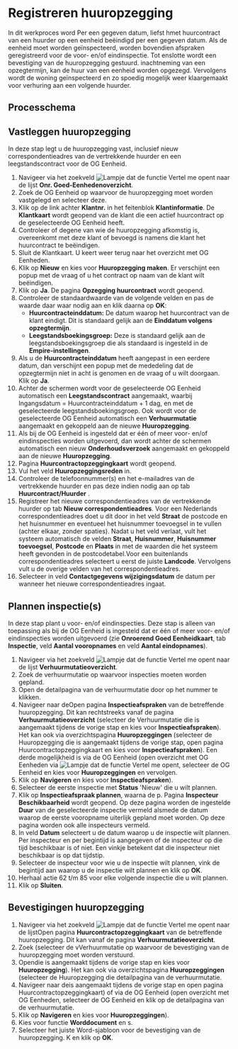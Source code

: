 # Registreren huuropzegging
In dit werkproces word
Per een gegeven datum, liefst hmet huurcontract van een huurder op een eenheid beëindigd per een gegeven datum. Als de eenheid moet worden geïnspecteerd, worden bovendien afspraken geregistreerd voor de voor- en/of eindinspectie. Tot enslotte wordt een bevestiging van de huuropzegging gestuurd. inachtneming van een opzegtermijn, kan de huur van een eenheid worden opgezegd. Vervolgens wordt de woning geïnspecteerd en zo spoedig mogelijk weer klaargemaakt voor verhuring aan een volgende huurder.

## Processchema

## Vastleggen huuropzegging

In deze stap legt u de huuropzegging vast, inclusief nieuw correspondentieadres van de vertrekkende huurder en een leegstandscontract voor de OG Eenheid.

1. Navigeer via het zoekveld ![Lampje dat de functie Vertel me opent](https://docs.microsoft.com/nl-NL/dynamics365/business-central/media/ui-search/search_small.png "Vertel me wat u wilt doen") naar de lijst **Onr. Goed-Eenhedenoverzicht**.
2. Zoek de OG Eenheid op waarvoor de huuropzegging moet worden vastgelegd en selecteer deze.
3. Klik op de link achter **Klantnr.** in het feitenblok **Klantinformatie**. De **Klantkaart** wordt geopend van de klant die een actief huurcontract op de geselecteerde OG Eenheid heeft.
4. Controleer of degene van wie de huuropzegging afkomstig is, overeenkomt met deze klant of bevoegd is namens die klant het huurcontract te beëindigen.
5. Sluit de Klantkaart. U keert weer terug naar het overzicht met OG Eenheden.
6. Klik op **Nieuw** en kies voor **Huuropzegging maken**. Er verschijnt een popup met de vraag of u het contract op naam van de klant wilt beëindigen.
7. Klik op **Ja**. De pagina **Opzegging huurcontract** wordt geopend.
8. Controleer de standaardwaarde van de volgende velden en pas de waarde daar waar nodig aan en klik daarna op **OK**:
   - **Huurcontracteinddatum:** De datum waarop het huurcontract van de klant eindigt. Dit is standaard gelijk aan de **Einddatum volgens opzegtermijn**.
   - **Leegstandsboekingsgroep:** Deze is standaard gelijk aan de leegstandsboekingsgroep die als standaard is ingesteld in de **Empire-instellingen**.
9. Als u de **Huurcontracteinddatum** heeft aangepast in een eerdere datum, dan verschijnt een popup met de mededeling dat de opzegtermijn niet in acht is genomen en de vraag of u wilt doorgaan. Klik op **Ja**.
101. Achter de schermen wordt voor de geselecteerde OG Eenheid automatisch een **Leegstandscontract** aangemaakt, waarbij Ingangsdatum = Huurcontracteinddatum + 1 dag, en met de geselecteerde leegstandsboekingsgroep.
Ook wordt voor de geselecteerde OG Eenheid automatisch een **Verhuurmutatie** aangemaakt en gekoppeld aan de nieuwe **Huuropzegging**.
113. Als bij de OG Eenheid is ingesteld dat er één of meer voor- en/of eindinspecties worden uitgevoerd, dan wordt achter de schermen automatisch een nieuw **Onderhoudsverzoek** aangemaakt en gekoppeld aan de nieuwe **Huuropzegging**.
124. Pagina **Huurcontractopzeggingkaart** wordt geopend.
135. Vul het veld **Huuropzeggingsreden** in.
146. Controleer de telefoonnummer(s) en het e-mailadres van de vertrekkende huurder en pas deze indien nodig aan op tab **Huurcontract/Huurder** .
157. Registreer het nieuwe correspondentieadres van de vertrekkende huurder op tab **Nieuw correspondentieadres**.
    Voor een Nederlands correspondentieadres doet u dit door in het veld **Straat** de postcode en het huisnummer en eventueel het huisnummer toevoegsel in te vullen (achter elkaar, zonder spaties). Nadat u het veld verlaat, vult het systeem automatisch de velden **Straat**, **Huisnummer**, **Huisnummer toevoegsel**, **Postcode** en **Plaats** in met de waarden die het systeem heeft gevonden in de postcodetabel.Voor een buitenlands correspondentieadres selecteert u eerst de juiste **Landcode**. Vervolgens vult u de overige velden van het correspondentieadres.
16. Selecteer in veld **Contactgegevens wijzigingsdatum** de datum per wanneer het nieuwe correspondentieadres ingaat.

## Plannen inspectie(s)

In deze stap plant u voor- en/of eindinspecties. Deze stap is alleen van toepassing als bij de OG Eenheid is ingesteld dat er één of meer voor- en/of eindinspecties worden uitgevoerd (zie **Onroerend Goed Eenheidkaart**, tab **Inspectie**, veld **Aantal vooropnames** en veld **Aantal eindopnames**).

1. Navigeer via het zoekveld ![Lampje dat de functie Vertel me opent](https://docs.microsoft.com/nl-NL/dynamics365/business-central/media/ui-search/search_small.png "Vertel me wat u wilt doen") naar de lijst **Verhuurmutatieoverzicht**.
2. Zoek de verhuurmutatie op waarvoor inspecties moeten worden gepland.
3. Open de detailpagina van de verhuurmutatie door op het nummer te klikken.
4. Navigeer naar deOpen pagina **Inspectieafspraken** van de betreffende huuropzegging. Dit kan rechtstreeks vanaf de pagina **Verhuurmutatieoverzicht** (selecteer de Verhuurmutatie die is aangemaakt tijdens de vorige stap en kies voor **Inspectieafspraken**). Het kan ook via overzichtspagina **Huuropzeggingen** (selecteer de Huuropzegging die is aangemaakt tijdens de vorige stap, open pagina Huurcontractopzeggingkaart en kies voor **Inspectieafspraken**). Een derde mogelijkheid is via de OG Eenheid (open overzicht met OG Eenheden via ![Lampje dat de functie Vertel me opent](https://docs.microsoft.com/nl-NL/dynamics365/business-central/media/ui-search/search_small.png "Vertel me wat u wilt doen"), selecteer de OG Eenheid en kies voor **Huuropzeggingen** en vervolgen. 
4. Klik op **Navigeren** en kies voor **Inspectieafspraken**).
52. Selecteer de eerste inspectie met **Status** 'Nieuw' die u wilt plannen.
63. Klik op **Inspectieafspraak plannen**, waarna de p. Pagina **Inspecteur Beschikbaarheid** wordt geopend. Op deze pagina worden de ingestelde **Duur** van de geselecteerde inspectie vermeld alsmede de datum waarop de eerste vooropname uiterlijk gepland moet worden. Op deze pagina worden ook alle inspecteurs vermeld.
74. In veld **Datum** selecteert u de datum waarop u de inspectie wilt plannen. Per inspecteur en per begintijd is aangegeven of de inspecteur op die tijd beschikbaar is of niet. Een vinkje betekent dat die inspecteur niet beschikbaar is op dat tijdstip.
85. Selecteer de inspecteur voor wie u de inspectie wilt plannen, vink de begintijd aan waarop u de inspectie wilt plannen en klik op **OK**.
98. Herhaal actie 62 t/m 85 voor elke volgende inspectie die u wilt plannen.
109. Klik op **Sluiten**.


## Bevestigingen huuropzegging

1. Navigeer via het zoekveld ![Lampje dat de functie Vertel me opent](https://docs.microsoft.com/nl-NL/dynamics365/business-central/media/ui-search/search_small.png "Vertel me wat u wilt doen") naar de lijstOpen pagina **Huurcontractopzeggingkaart** van de betreffende huuropzegging. Dit kan vanaf de pagina **Verhuurmutatieoverzicht**.
2. Zoek (selecteer de vVerhuurmutatie op waarvoor de bevestiging van de huuropzegging moet worden verstuurd.
3. Opendie is aangemaakt tijdens de vorige stap en kies voor **Huuropzegging**). Het kan ook via overzichtspagina **Huuropzeggingen** (selecteer de Huuropzegging die detailpagina van de verhuurmutatie. 
4. Navigeer naar deis aangemaakt tijdens de vorige stap en open pagina Huurcontractopzeggingkaart) of via de OG Eenheid (open overzicht met OG Eenheden, selecteer de OG Eenheid en klik op de detailpagina van de verhuurmutatie. 
4. Klik op **Navigeren** en kies voor **Huuropzeggingen**).
52. Kies voor functie **Worddocument** en s.
36. Selecteer het juiste Word-sjabloon voor de bevestiging van de huuropzegging. K en klik op **OK**. 

<!--stackedit_data:
eyJoaXN0b3J5IjpbMjg4MjI4OTQ5LC0xODUxMTMwNjg5LDE0NT
gwNzUwMTgsMTcyNjc5NDYwMiwxNzY2NzkyMjYzXX0=
-->
